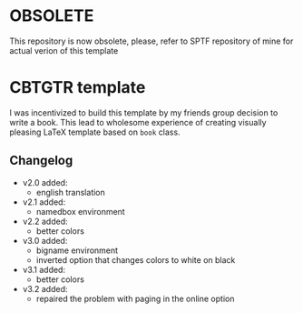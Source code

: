 # OBSOLETE
This repository is now obsolete, please, refer to SPTF repository of mine for actual verion of this template

# CBTGTR template

I was incentivized to build this template by my friends group decision to write a book.
This lead to wholesome experience of creating visually pleasing LaTeX template based on `book` class.



## Changelog

- v2.0 added:
  -  english translation
- v2.1 added:
  -  namedbox environment
- v2.2 added:
  -  better colors
- v3.0 added:
  -  bigname environment
  -  inverted option that changes colors to white on black
- v3.1 added:
  -  better colors
- v3.2 added:
  -  repaired the problem with paging in the online option
